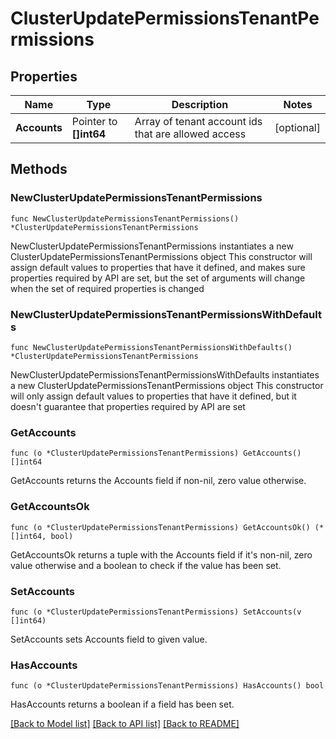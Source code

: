 # ClusterUpdatePermissionsTenantPermissions

## Properties

Name | Type | Description | Notes
------------ | ------------- | ------------- | -------------
**Accounts** | Pointer to **[]int64** | Array of tenant account ids that are allowed access | [optional] 

## Methods

### NewClusterUpdatePermissionsTenantPermissions

`func NewClusterUpdatePermissionsTenantPermissions() *ClusterUpdatePermissionsTenantPermissions`

NewClusterUpdatePermissionsTenantPermissions instantiates a new ClusterUpdatePermissionsTenantPermissions object
This constructor will assign default values to properties that have it defined,
and makes sure properties required by API are set, but the set of arguments
will change when the set of required properties is changed

### NewClusterUpdatePermissionsTenantPermissionsWithDefaults

`func NewClusterUpdatePermissionsTenantPermissionsWithDefaults() *ClusterUpdatePermissionsTenantPermissions`

NewClusterUpdatePermissionsTenantPermissionsWithDefaults instantiates a new ClusterUpdatePermissionsTenantPermissions object
This constructor will only assign default values to properties that have it defined,
but it doesn't guarantee that properties required by API are set

### GetAccounts

`func (o *ClusterUpdatePermissionsTenantPermissions) GetAccounts() []int64`

GetAccounts returns the Accounts field if non-nil, zero value otherwise.

### GetAccountsOk

`func (o *ClusterUpdatePermissionsTenantPermissions) GetAccountsOk() (*[]int64, bool)`

GetAccountsOk returns a tuple with the Accounts field if it's non-nil, zero value otherwise
and a boolean to check if the value has been set.

### SetAccounts

`func (o *ClusterUpdatePermissionsTenantPermissions) SetAccounts(v []int64)`

SetAccounts sets Accounts field to given value.

### HasAccounts

`func (o *ClusterUpdatePermissionsTenantPermissions) HasAccounts() bool`

HasAccounts returns a boolean if a field has been set.


[[Back to Model list]](../README.md#documentation-for-models) [[Back to API list]](../README.md#documentation-for-api-endpoints) [[Back to README]](../README.md)


